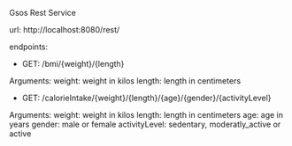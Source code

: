 Gsos Rest Service

url: http://localhost:8080/rest/

endpoints:

- GET:
 /bmi/{weight}/{length}

Arguments:
weight: weight in kilos
length: length in centimeters

- GET:
/calorieIntake/{weight}/{length}/{age}/{gender}/{activityLevel}

Arguments:
weight: weight in kilos
length: length in centimeters
age: age in years
gender: male or female
activityLevel: sedentary, moderatly_active or active 

